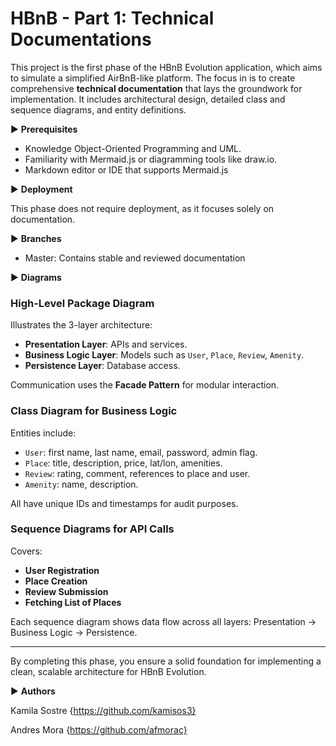 # HBnB - Part 1: Technical Documentations

This project is the first phase of the HBnB Evolution application, which aims to simulate a simplified AirBnB-like platform. The focus in is to create comprehensive **technical documentation** that lays the groundwork for implementation. It includes architectural design, detailed class and sequence diagrams, and entity definitions.

 ▶  **Prerequisites**

* Knowledge Object-Oriented Programming and UML.
* Familiarity with Mermaid.js or diagramming tools like draw.io.
* Markdown editor or IDE that supports Mermaid.js


▶  **Deployment**

This phase does not require deployment, as it focuses solely on documentation.

▶  **Branches**

* Master: Contains stable and reviewed documentation


▶  **Diagrams**

### High-Level Package Diagram

Illustrates the 3-layer architecture:
- **Presentation Layer**: APIs and services.
- **Business Logic Layer**: Models such as `User`, `Place`, `Review`, `Amenity`.
- **Persistence Layer**: Database access.

Communication uses the **Facade Pattern** for modular interaction.

### Class Diagram for Business Logic

Entities include:
- `User`: first name, last name, email, password, admin flag.
- `Place`: title, description, price, lat/lon, amenities.
- `Review`: rating, comment, references to place and user.
- `Amenity`: name, description.

All have unique IDs and timestamps for audit purposes.

### Sequence Diagrams for API Calls

Covers:
- **User Registration**
- **Place Creation**
- **Review Submission**
- **Fetching List of Places**

Each sequence diagram shows data flow across all layers: Presentation → Business Logic → Persistence.

---

By completing this phase, you ensure a solid foundation for implementing a clean, scalable architecture for HBnB Evolution.

▶   **Authors**

Kamila Sostre {https://github.com/kamisos3}

Andres Mora {https://github.com/afmorac}
